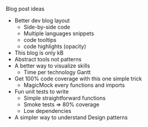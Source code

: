 Blog post ideas

- Better dev blog layout
  - Side-by-side code
  - Multiple languages snippets
  - code tooltips
  - code highlights (opacity)
- This blog is only <x>kB 
- Abstract tools not patterns
- A better way to visualize skills
  - Time per technology Gantt
- Get 100% code coverage with this one simple trick
  - MagicMock every functions and imports
- Fun unit tests to write
  - Simple straightforward functions
  - Smoke tests => 80% coverage
  - Low dependencies
- A simpler way to understand Design patterns